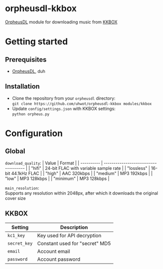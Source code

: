 # orpheusdl-kkbox
[OrpheusDL](https://github.com/yarrm80s/orpheusdl) module for downloading music from [KKBOX](https://www.kkbox.com/)

# Getting started
## Prerequisites
- [OrpheusDL](https://github.com/yarrm80s/orpheusdl), duh

## Installation
- Clone the repository from your ```orpheusdl``` directory:\
```git clone https://github.com/uhwot/orpheusdl-kkbox modules/kkbox```
- Update ```config/settings.json``` with KKBOX settings:\
```python orpheus.py```

# Configuration
## Global
```download_quality```:
| Value      | Format                                |
| ---------- | ------------------------------------- |
| "hifi"     | 24-bit FLAC with variable sample rate |
| "lossless" | 16-bit 44.1kHz FLAC                   |
| "high"     | AAC 320kbps                           |
| "medium"   | MP3 192kbps                           |
| "low"      | MP3 128kbps                           |
| "minimum"  | MP3 128kbps                           |

```main_resolution```:\
Supports any resolution within 2048px, after which it downloads the original cover size

## KKBOX
| Setting     | Description                    |
| ----------- | ------------------------------ |
| `kc1_key`   | Key used for API decryption    |
| `secret_key`| Constant used for "secret" MD5 |
| `email`     | Account email                  |
| `password`  | Account password               |